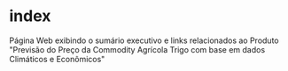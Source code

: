 # index
Página Web exibindo o sumário executivo e links relacionados ao Produto "Previsão do Preço da Commodity Agrícola Trigo com base em dados Climáticos e Econômicos"
